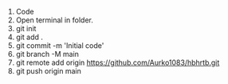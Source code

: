 1. Code
2. Open terminal in folder.
3. git init
3. git add .
4. git commit -m 'Initial code'
5. git branch -M main
6. git remote add origin https://github.com/Aurko1083/hbhrtb.git
7. git push origin main
